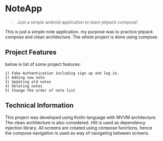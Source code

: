 # NoteApp
> Just a simple android application to learn jetpack compose!


This is just a simple note application. my purpose was to practice jetpack compose and clean architecture.
The whole project is done using compose.



## Project Features
below is list of some project features:

    1) Fake Authentication including sign up and log in.
    2) Adding new note
    3) Updating old notes
    4) Deleting notes
    5) Change the order of note list
    

## Technical Information
This project was developed using Kotlin language with MVVM architecture.
The clean architecture is also considered.
Hilt is used as dependency injection library.
All screens are created using compose functions, hence the compose navigation is used as way of navigating between screens.
